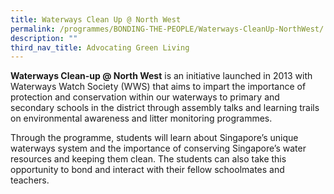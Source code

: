 ```yaml
---
title: Waterways Clean Up @ North West
permalink: /programmes/BONDING-THE-PEOPLE/Waterways-CleanUp-NorthWest/
description: ""
third_nav_title: Advocating Green Living
---
```

**Waterways Clean-up @ North West** is an initiative launched in 2013 with Waterways Watch Society (WWS) that aims to impart the importance of protection and conservation within our waterways to primary and secondary schools in the district through assembly talks and learning trails on environmental awareness and litter monitoring programmes. 

Through the programme, students will learn about Singapore’s unique waterways system and the importance of conserving Singapore’s water resources and keeping them clean. The students can also take this opportunity to bond and interact with their fellow schoolmates and teachers.